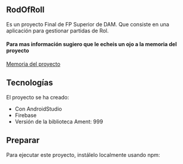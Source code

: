 ## RodOfRoll
Es un proyecto Final de FP Superior de DAM. Que consiste en una aplicación para gestionar partidas de Rol.
#### Para mas información sugiero que le echeis un ojo a la memoria del proyecto
[Memoria del proyecto](MemoriaDelProyecto.pdf)
## Tecnologías
El proyecto se ha creado:
* Con AndroidStudio
* Firebase
* Versión de la biblioteca Ament: 999
	
## Preparar
Para ejecutar este proyecto, instálelo localmente usando npm:
